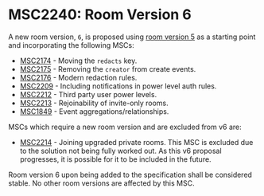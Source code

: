 # MSC2240: Room Version 6

A new room version, `6`, is proposed using [room version 5](https://matrix.org/docs/spec/rooms/v5.html)
as a starting point and incorporating the following MSCs:

* [MSC2174](https://github.com/matrix-org/matrix-doc/pull/2174) - Moving the `redacts` key.
* [MSC2175](https://github.com/matrix-org/matrix-doc/pull/2175) - Removing the `creator` from create events.
* [MSC2176](https://github.com/matrix-org/matrix-doc/pull/2176) - Modern redaction rules.
* [MSC2209](https://github.com/matrix-org/matrix-doc/pull/2209) - Including notifications in power level auth rules.
* [MSC2212](https://github.com/matrix-org/matrix-doc/pull/2212) - Third party user power levels.
* [MSC2213](https://github.com/matrix-org/matrix-doc/pull/2213) - Rejoinability of invite-only rooms.
* [MSC1849](https://github.com/matrix-org/matrix-doc/pull/1849) - Event aggregations/relationships.

MSCs which require a new room version and are excluded from v6 are:
* [MSC2214](https://github.com/matrix-org/matrix-doc/pull/2214) - Joining upgraded private rooms.
  This MSC is excluded due to the solution not being fully worked out. As this v6 proposal progresses,
  it is possible for it to be included in the future.


Room version 6 upon being added to the specification shall be considered stable. No other room versions
are affected by this MSC.
